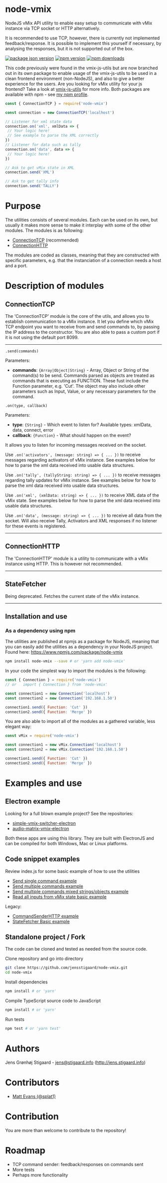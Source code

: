# node-vmix

NodeJS vMix API utility to enable easy setup to communicate with vMix instance via TCP socket or HTTP alternatively.

It is recommended to use TCP, however, there is currently not implemented feedback/response.
It is possible to implement this yourself if necessary, by analysing the responses, but it is not supported out of the box.

[![package json version](https://img.shields.io/github/package-json/v/jensstigaard/node-vmix.svg)](https://www.github/jensstigaard/node-vmix)
[![npm version](https://badge.fury.io/js/node-vmix.svg)](https://www.npmjs.com/package/node-vmix)
[![npm downloads](https://img.shields.io/npm/dm/node-vmix)](https://www.npmjs.com/package/node-vmix)

This code previously were found in the vmix-js-utils but are now branched out in its own package to enable usage of the vmix-js-utils to be used in a clean frontend environment (non-NodeJS), and also to give a better experience for the users. Are you looking for vMix utility for your js frontend? Take a look at [vmix-js-utils](https://github.com/jensstigaard/vmix-js-utils) for more info.
Both packages are available with npm - see [my npm profile](https://www.npmjs.com/~jensstigaard).

```javascript
const { ConnectionTCP } = require('node-vmix')

const connection = new ConnectionTCP('localhost')

// Listener for xml state data
connection.on('xml', xmlData => {
 // Your logic here!
 // See example to parse the XML correctly
})
// Listener for data such as tally
connection.on('data', data => {
 // Your logic here!
})

// Ask to get vMix state in XML
connection.send('XML')

// Ask to get tally info
connection.send('TALLY')
```


# Purpose
The utilities consists of several modules. Each can be used on its own, but usually it makes more sense to make it interplay with some of the other modules.
The modules is as following:
 - [ConnectionTCP](#connectiontcp) (recommended)
 - [ConnectionHTTP](#connection-http)

The modules are coded as classes, meaning that they are constructed with specific parameters, e.g. that the instanciation of a connection needs a host and a port. 


# Description of modules
## ConnectionTCP
The 'ConnectionTCP' module is the core of the utils, and allows you to establish communication to a vMix instance.
It let you define which vMix TCP endpoint you want to receive from and send commands to, by passing the IP address to the constructor. You are also able to pass a custom port if it is not using the default port 8099. 

---
`.send(commands)`

Parameters:
 - **commands**: `{Array|Object|String}` - Array, Object or String of the command(s) to be send. Commands parsed as objects are treated as commands that is executing as FUNCTION. These fust include the Function parameter, e.g. 'Cut'. The object may also include other parameters such as Input, Value, or any necessary parameters for the command.

`.on(type, callback)`

Parameters:
 - **type**: `{String}` - Which event to listen for? Available types: xmlData, data, connect, error
 - **callback**: `{Function}` - What should happen on the event? 

It allows you to listen for incoming messages received on the socket.

Use `.on('activators', (message: string) => { ... })` to receive messages regarding activators of vMix instance. See examples below for how to parse the xml data received into usable data structures.

Use `.on('tally', (tallyString: string) => { ... })` to receive messages regarding tally updates for vMix instance. See examples below for how to parse the xml data received into usable data structures.

Use `.on('xml', (xmlData: string) => { ... })` to receive XML data of the vMix state. See examples below for how to parse the xml data received into usable data structures.

Use `.on('data', (message: string) => { ... })` to receive all data from the socket. Will also receive Tally, Activators and XML responses if no listener for these events is registered.

--- 

## ConnectionHTTP
The 'ConnectionHTTP' module is a utility to communicate with a vMix instance using HTTP. This is however not recommended.

---

## StateFetcher
Being deprecated.
Fetches the current state of the vMix instance.

---



## Installation and use
### As a dependency using npm
The utilities are published at npmjs as a package for NodeJS, meaning that you can easily add the utilities as a dependency in your NodeJS project.
Found here: https://www.npmjs.com/package/node-vmix
```sh
npm install node-vmix --save # or 'yarn add node-vmix'
```

In your code the simplest way to import the modules is the following:

```javascript
const { Connection } = require('node-vmix')
// or   import { Connection } from 'node-vmix'

const connection1 = new Connection('localhost')
const connection2 = new Connection('192.168.1.50')

connection1.send({ Function: 'Cut' })
connection2.send({ Function: 'Merge' })
```

You are also able to import all of the modules as a gathered variable, less elegant way:

```javascript
const vMix = require('node-vmix')

const connection1 = new vMix.Connection('localhost')
const connection2 = new vMix.Connection('192.168.1.50')

connection1.send({ Function: 'Cut' })
connection2.send({ Function: 'Merge' })
```


# Examples and use
## Electron example 
Looking for a full blown example project? See the repositories:
 - [simple-vmix-switcher-electron](https://github.com/jensstigaard/simple-vmix-switcher-electron)
 - [audio-matrix-vmix-electron](https://github.com/jensstigaard/audio-matrix-vmix-electron)
 
Both these apps are using this library. They are built with ElectronJS and can be compiled for both Windows, Mac or Linux platforms.

## Code snippet examples
Review index.js for some basic example of how to use the utilities
 - [Send single command example](../../blob/master/examples/send-single-command.js)
 - [Send multiple commands example](../../blob/master/examples/send-multiple-commands.js)
 - [Send multiple commands mixed strings/objects example](../../blob/master/examples/send-multiple-commands-mixed.js)
 - [Read all inputs from vMix state basic example](../../blob/master/examples/read-state-basic.js)


Legacy:
 - [CommandSenderHTTP example](../../blob/master/examples/command-sender-http.js)
 - [StateFetcher Basic example](../../blob/master/examples/state-fetcher-basic.js)



## Standalone project / Fork
The code can be cloned and tested as needed from the source code.

Clone repository and go into directory
```sh
git clone https://github.com/jensstigaard/node-vmix.git
cd node-vmix
```
Install dependencies
```sh
npm install # or 'yarn'
```
Compile TypeScript source code to JavaScript
```sh
npm install # or 'yarn'
```
Run tests
```sh
npm test # or 'yarn test'

```

# Authors
Jens Grønhøj Stigaard - <jens@stigaard.info> (http://jens.stigaard.info)

# Contributors
 - [Matt Evans (@splat1)](https://github.com/splat1)

# Contribution
You are more than welcome to contribute to the repository!


# Roadmap
 - TCP command sender: feedback/responses on commands sent
 - More tests
 - Perhaps more functionality
